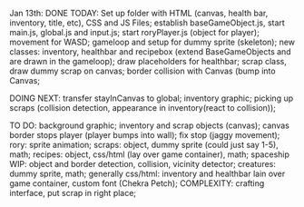 Jan 13th:
DONE TODAY:
Set up folder with HTML (canvas, health bar, inventory, title, etc), CSS and JS Files;
establish baseGameObject.js, start main.js, global.js and input.js;
start roryPlayer.js (object for player);
movement for WASD;
gameloop and setup for dummy sprite (skeleton);
new classes: inventory, healthbar and recipebox (extend BaseGameObjects and are drawn in the gameloop);
draw placeholders for healthbar;
scrap class, draw dummy scrap on canvas;
border collision with Canvas (bump into Canvas;

DOING NEXT:
transfer stayInCanvas to global;
inventory graphic;
picking up scraps (collision detection, appearance in inventory(react to collision));

TO DO:
background graphic;
inventory and scrap objects (canvas);
canvas border stops player (player bumps into wall);
fix stop (jaggy movement);
rory: sprite animation;
scraps: object, dummy sprite (could just say 1-5), math;
recipes: object, css/html (lay over game container), math;
spaceship WIP: object and border detection, collision, vicinity detector;
creatures: dummy sprite, math;
generally css/html: inventory and healthbar lain over game container, custom font (Chekra Petch);
COMPLEXITY: crafting interface, put scrap in right place;

